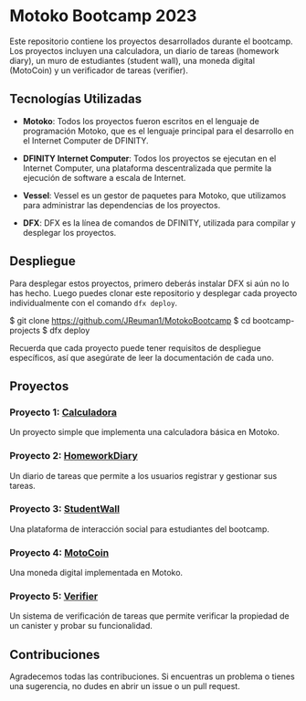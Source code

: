 # Motoko Bootcamp 2023

Este repositorio contiene los proyectos desarrollados durante el bootcamp. Los proyectos incluyen una calculadora, un diario de tareas (homework diary), un muro de estudiantes (student wall), una moneda digital (MotoCoin) y un verificador de tareas (verifier).

## Tecnologías Utilizadas

- **Motoko**: Todos los proyectos fueron escritos en el lenguaje de programación Motoko, que es el lenguaje principal para el desarrollo en el Internet Computer de DFINITY.

- **DFINITY Internet Computer**: Todos los proyectos se ejecutan en el Internet Computer, una plataforma descentralizada que permite la ejecución de software a escala de Internet.

- **Vessel**: Vessel es un gestor de paquetes para Motoko, que utilizamos para administrar las dependencias de los proyectos.

- **DFX**: DFX es la línea de comandos de DFINITY, utilizada para compilar y desplegar los proyectos.

## Despliegue

Para desplegar estos proyectos, primero deberás instalar DFX si aún no lo has hecho. Luego puedes clonar este repositorio y desplegar cada proyecto individualmente con el comando `dfx deploy`.

$ git clone https://github.com/JReuman1/MotokoBootcamp
$ cd bootcamp-projects
$ dfx deploy


Recuerda que cada proyecto puede tener requisitos de despliegue específicos, así que asegúrate de leer la documentación de cada uno.

## Proyectos

### Proyecto 1: [Calculadora](https://github.com/JReuman1/MotokoBootcamp/tree/main/calculator)

Un proyecto simple que implementa una calculadora básica en Motoko.

### Proyecto 2: [HomeworkDiary](https://github.com/JReuman1/MotokoBootcamp/tree/main/homeworkdiary)

Un diario de tareas que permite a los usuarios registrar y gestionar sus tareas.

### Proyecto 3: [StudentWall](https://github.com/JReuman1/MotokoBootcamp/tree/main/studentwall)

Una plataforma de interacción social para estudiantes del bootcamp.

### Proyecto 4: [MotoCoin](https://github.com/JReuman1/MotokoBootcamp/tree/main/MotoCoin)

Una moneda digital implementada en Motoko.

### Proyecto 5: [Verifier](https://github.com/JReuman1/MotokoBootcamp/tree/main/verifier)

Un sistema de verificación de tareas que permite verificar la propiedad de un canister y probar su funcionalidad.

## Contribuciones

Agradecemos todas las contribuciones. Si encuentras un problema o tienes una sugerencia, no dudes en abrir un issue o un pull request.